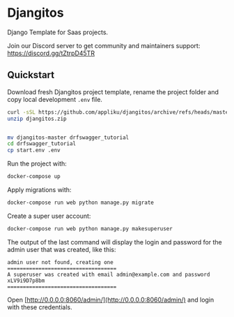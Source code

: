 # Djangitos

Django Template for Saas projects.

Join our Discord server to get community and maintainers support: https://discord.gg/tZtrpD45TR


## Quickstart
Download fresh Djangitos project template, rename the project folder and copy local development `.env` file.

```bash
curl -sSL https://github.com/appliku/djangitos/archive/refs/heads/master.zip > djangitos.zip
unzip djangitos.zip


mv djangitos-master drfswagger_tutorial
cd drfswagger_tutorial
cp start.env .env
```

Run the project with:
```bash
docker-compose up
```

Apply migrations with:
```bash
docker-compose run web python manage.py migrate
```

Create a super user account:
```bash
docker-compose run web python manage.py makesuperuser
```

The output of the last command will display the login and password for the admin user that was created, like this:

```
admin user not found, creating one
===================================
A superuser was created with email admin@example.com and password xLV9i9D7p8bm
===================================
```

Open [http://0.0.0.0:8060/admin/](http://0.0.0.0:8060/admin/) and login with these credentials.
